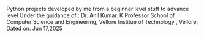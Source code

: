 Python projects developed by me from a beginner level stuff to advance level 
Under the guidance of :
Dr. Anil Kumar. K
Professor
School of Computer Science and Engineering,
Vellore Institue of Technology ,
Vellore,
Dated on: Jun 17,2025

